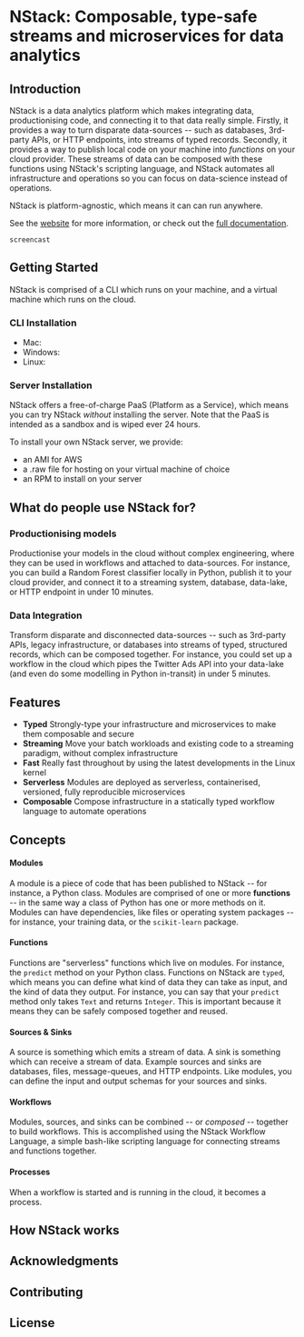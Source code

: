 # NStack: Composable, type-safe streams and microservices for data analytics

## Introduction

NStack is a data analytics platform which makes integrating data, productionising code, and connecting it to that data really simple. Firstly, it provides a way to turn disparate data-sources -- such as databases, 3rd-party APIs, or HTTP endpoints, into streams of typed records. Secondly, it provides a way to publish local code on your machine into *functions* on your cloud provider. These streams of data can be composed with these functions using NStack's scripting language, and NStack automates all infrastructure and operations so you can focus on data-science instead of operations.

NStack is platform-agnostic, which means it can can run anywhere.

See the [website](https://nstack.com) for more information, or check out the [full documentation](https://docs.nstack.com).

```
screencast
```

## Getting Started

NStack is comprised of a CLI which runs on your machine, and a virtual machine which runs on the cloud.

### CLI Installation

- Mac: 
- Windows:
- Linux:

### Server Installation

NStack offers a free-of-charge PaaS (Platform as a Service), which means you can try NStack _without_ installing the server. Note that the PaaS is intended as a sandbox and is wiped ever 24 hours. 

To install your own NStack server, we provide:
- an AMI for AWS
- a .raw file for hosting on your virtual machine of choice
- an RPM to install on your server

## What do people use NStack for?

### Productionising models
Productionise your models in the cloud without complex engineering, where they can be used in workflows and attached to data-sources. For instance, you can build a Random Forest classifier locally in Python, publish it to your cloud provider, and connect it to a streaming system, database, data-lake, or HTTP endpoint in under 10 minutes.

### Data Integration
Transform disparate and disconnected data-sources -- such as 3rd-party APIs, legacy infrastructure, or databases into streams of typed, structured records, which can be composed together. For instance, you could set up a workflow in the cloud which pipes the Twitter Ads API into your data-lake (and even do some modelling in Python in-transit) in under 5 minutes.

## Features
- **Typed** Strongly-type your infrastructure and microservices to make them composable and secure
- **Streaming** Move your batch workloads and existing code to a streaming paradigm, without complex infrastructure
- **Fast** Really fast throughout by using the latest developments in the Linux kernel
- **Serverless** Modules are deployed as serverless, containerised, versioned, fully reproducible microservices 
- **Composable** Compose infrastructure in a statically typed workflow language to automate operations

## Concepts

#### Modules

A module is a piece of code that has been published to NStack -- for instance, a Python class. Modules are comprised of one or more **functions** -- in the same way a class of Python has one or more methods on it. Modules can have dependencies, like files or operating system packages -- for instance, your training data, or the ``scikit-learn`` package.

#### Functions

Functions are "serverless" functions which live on modules. For instance, the `predict` method on your Python class. Functions on NStack are `typed`, which means you can define what kind of data they can take as input, and the kind of data they output. For instance, you can say that your `predict` method only takes `Text` and returns `Integer`. This is important because it means they can be safely composed together and reused.

#### Sources & Sinks

A source is something which emits a stream of data. A sink is something which can receive a stream of data. Example sources and sinks are databases, files, message-queues, and HTTP endpoints. Like modules, you can define the input and output schemas for your sources and sinks. 

#### Workflows

Modules, sources, and sinks can be combined -- or _composed_ -- together to build workflows. This is accomplished using the NStack Workflow Language, a simple bash-like scripting language for connecting streams and functions together.

#### Processes

When a workflow is started and is running in the cloud, it becomes a process.

## How NStack works
## Acknowledgments

## Contributing
## License
